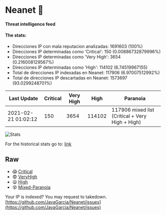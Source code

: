 # Neanet :hocho:
#### Threat intelligence feed
#### The stats:

- Direcciones IP con mala reputacion analizadas: 1691603 (100%)
- Direcciones IP determinadas como 'Critical':  150 (0.00886732879996%)
- Direcciones IP determinadas como 'Very High':  3654 (0.216008129567%)
- Direcciones IP determinadas como 'High':  114102 (6.74519967155)
- Total de direcciones IP indexadas en Neanet:  117906 (6.97007512992%)
- Total de direcciones IP descartadas en Neanet:  1573697 (93.0299248701%)

| Last Update | Critical | Very High | High | Paranoia |
| --- | --- | --- | --- | --- |
| 2021-02-21 01:02:12 | 150 | 3654 | 114102 | 117906 mixed list (Critical + Very High + High)|

![Stats](https://docs.google.com/spreadsheets/d/e/2PACX-1vSnaNMIXVabIpDJjufMlzH7poXnshF3mgd8Is1g9ytUEzVsP5my4Trn8f-xkoLLQ38xpL3HtmUexLo6/pubchart?oid=501124687&format=image)

For the historical stats go to: [link](/stats.csv)
## Raw
- :scream: [Critical](https://raw.githubusercontent.com/JavaGarcia/Neanet/master/blacklists/neanet_critical.txt)
- :fearful: [VeryHigh](https://raw.githubusercontent.com/JavaGarcia/Neanet/master/blacklists/neanet_veryHigh.txtt)
- :frowning: [High](https://raw.githubusercontent.com/JavaGarcia/Neanet/master/blacklists/neanet_high.txt)
- :dizzy_face: [Mixed-Paranoia](https://raw.githubusercontent.com/JavaGarcia/Neanet/master/blacklists/neanet_all.txt)


Your IP is indexed? You may request to takedown. [https://github.com/JavaGarcia/Neanet/issues](https://github.com/JavaGarcia/Neanet/issues)

























































































































































































































































































































































































































































































































































































































































































































































































































































































































































































































































































































































































































































































































































































































































































































































































































































































































































































































































































































































































































































































































































































































































































































































































































































































































































































































































































































































































































































































































































































































































































































































































































































































































































































































































































































































































































































































































































































































































































































































































































































































































































































































































































































































































































































































































